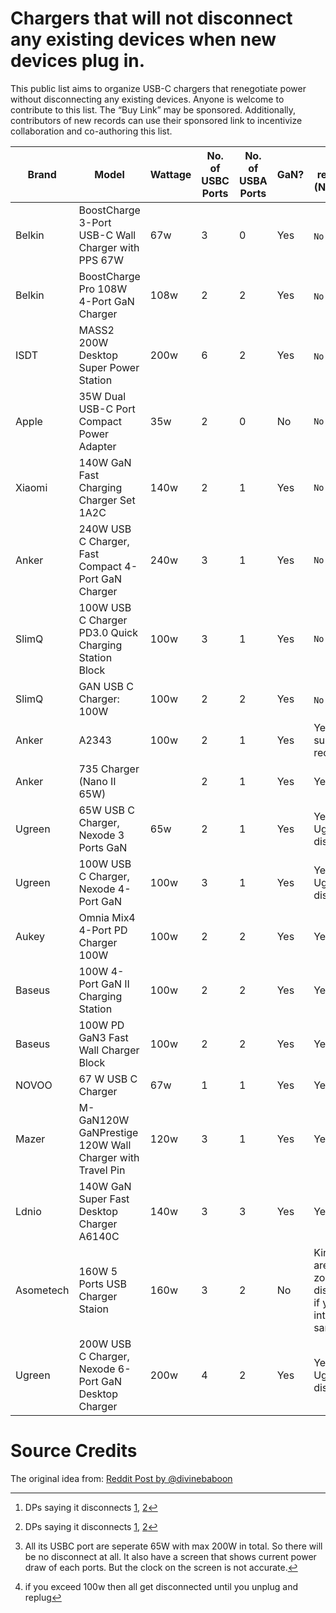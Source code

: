 # Chargers that will not disconnect any existing devices when new devices plug in.
This public list aims to organize USB-C chargers that renegotiate power without disconnecting any existing devices.
Anyone is welcome to contribute to this list. The “Buy Link” may be sponsored. Additionally, contributors of new records can use their sponsored link to incentivize collaboration and co-authoring this list.

| Brand | Model | Wattage | No. of USBC Ports | No. of USBA Ports | GaN? | Do it reconnect? (No is Good) | Price | Buy |
| --- | --- | --- | --- | --- | --- | --- | --- | --- |
| Belkin | BoostCharge 3-Port USB-C Wall Charger with PPS 67W | 67w | 3 | 0 | Yes | `No` [^Belkin] | $40 | [Amazon UK](https://amzn.to/4jDgqLl) |
| Belkin | BoostCharge Pro 108W 4-Port GaN Charger | 108w | 2 | 2 | Yes | `No` [^Belkin] | $60 |  |
| ISDT | MASS2 200W Desktop Super Power Station | 200w | 6 | 2 | Yes | `No` [^ISDT] | £67 | [Amazon UK](https://amzn.to/3YT9K3l) |
| Apple | 35W Dual USB-C Port Compact Power Adapter | 35w | 2 | 0 | No | `No` | $59 |  |
| Xiaomi | 140W GaN Fast Charging Charger Set 1A2C | 140w | 2 | 1 | Yes | `No` | $76 |  |
| Anker | 240W USB C Charger, Fast Compact 4-Port GaN Charger | 240w | 3 | 1 | Yes | `No` | $130 |  |
| SlimQ | 100W USB C Charger PD3.0 Quick Charging Station Block | 100w | 3 | 1 | Yes | `No` | $43 |  |
| SlimQ | GAN USB C Charger: 100W | 100w | 2 | 2 | Yes | `No` [^SlimQ]  | $43 |  |
| Anker | A2343 | 100w | 2 | 1 | Yes | Yes, but it's superfast at reconnecting | $85 |  |
| Anker | 735 Charger (Nano II 65W) |  | 2 | 1 | Yes | Yes | $32 | |
| Ugreen | 65W USB C Charger, Nexode 3 Ports GaN | 65w | 2 | 1 | Yes | Yes, all Ugreens disconnect | $30 |  |
| Ugreen | 100W USB C Charger, Nexode 4-Port GaN | 100w | 3 | 1 | Yes | Yes, all Ugreens disconnect | $46 | |
| Aukey | Omnia Mix4 4-Port PD Charger 100W | 100w | 2 | 2 | Yes | Yes | $59 |  |
| Baseus | 100W 4-Port GaN II Charging Station | 100w | 2 | 2 | Yes | Yes | $60 |  |
| Baseus | 100W PD GaN3 Fast Wall Charger Block | 100w | 2 | 2 | Yes | Yes | $48 |  |
| NOVOO | 67 W USB C Charger | 67w | 1 | 1 | Yes | Yes |  |  |
| Mazer | M-GaN120W GaNPrestige 120W Wall Charger with Travel Pin | 120w | 3 | 1 | Yes | Yes |  |  |
| Ldnio | 140W GaN Super Fast Desktop Charger A6140C | 140w | 3 | 3 | Yes | Yes |  |  |
| Asometech | 160W 5 Ports USB Charger Staion | 160w | 3 | 2 | No | Kinda, there are three zones, it only disconnects if you plug into the same zone | $27 |  |
| Ugreen | 200W USB C Charger, Nexode 6-Port GaN Desktop Charger | 200w | 4 | 2 | Yes | Yes, all Ugreens disconnect | $140 |  |

[^Belkin]:  DPs saying it disconnects [1](https://old.reddit.com/r/UsbCHardware/comments/r9r1nf/normal_for_usb_c_multiport_chargers_to/iflcr3n/), [2](https://www.youtube.com/watch?v=ypPZszqLxts)
[^SlimQ]:  if you exceed 100w then all get disconnected until you unplug and replug
[^ISDT]: All its USBC port are seperate 65W with max 200W in total. So there will be no disconnect at all. It also have a screen that shows current power draw of each ports. But the clock on the screen is not accurate.

# Source Credits
The original idea from: [Reddit Post by @divinebaboon](https://www.reddit.com/r/UsbCHardware/comments/1c0ljdm/datapoints_welcome_list_of_usbc_gan_chargers_that/)
